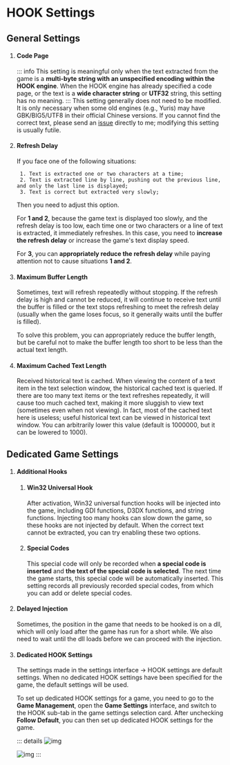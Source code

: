 # HOOK Settings

## General Settings

1. ####  Code Page

    ::: info
    This setting is meaningful only when the text extracted from the game is a **multi-byte string with an unspecified encoding within the HOOK engine**. When the HOOK engine has already specified a code page, or the text is a **wide character string** or **UTF32** string, this setting has no meaning.
    :::
    This setting generally does not need to be modified. It is only necessary when some old engines (e.g., Yuris) may have GBK/BIG5/UTF8 in their official Chinese versions. If you cannot find the correct text, please send an [issue](https://lunatranslator.org/Resource/game_support) directly to me; modifying this setting is usually futile.

1. ####  Refresh Delay

    If you face one of the following situations:

        1. Text is extracted one or two characters at a time;
        2. Text is extracted line by line, pushing out the previous line, and only the last line is displayed;
        3. Text is correct but extracted very slowly;

    Then you need to adjust this option.

    For **1 and 2**, because the game text is displayed too slowly, and the refresh delay is too low, each time one or two characters or a line of text is extracted, it immediately refreshes. In this case, you need to **increase the refresh delay** or increase the game's text display speed.

    For **3**, you can **appropriately reduce the refresh delay** while paying attention not to cause situations **1 and 2**.

1. ####  Maximum Buffer Length

    Sometimes, text will refresh repeatedly without stopping. If the refresh delay is high and cannot be reduced, it will continue to receive text until the buffer is filled or the text stops refreshing to meet the refresh delay (usually when the game loses focus, so it generally waits until the buffer is filled).

    To solve this problem, you can appropriately reduce the buffer length, but be careful not to make the buffer length too short to be less than the actual text length.

1. ####  Maximum Cached Text Length

    Received historical text is cached. When viewing the content of a text item in the text selection window, the historical cached text is queried. If there are too many text items or the text refreshes repeatedly, it will cause too much cached text, making it more sluggish to view text (sometimes even when not viewing). In fact, most of the cached text here is useless; useful historical text can be viewed in historical text window. You can arbitrarily lower this value (default is 1000000, but it can be lowered to 1000).

## Dedicated Game Settings

1. #### Additional Hooks
    1. #### Win32 Universal Hook
        After activation, Win32 universal function hooks will be injected into the game, including GDI functions, D3DX functions, and string functions.
        Injecting too many hooks can slow down the game, so these hooks are not injected by default.
        When the correct text cannot be extracted, you can try enabling these two options.
    1. #### Special Codes
        This special code will only be recorded when **a special code is inserted** and **the text of the special code is selected**. The next time the game starts, this special code will be automatically inserted. This setting records all previously recorded special codes, from which you can add or delete special codes.

1. #### Delayed Injection
    Sometimes, the position in the game that needs to be hooked is on a dll, which will only load after the game has run for a short while. We also need to wait until the dll loads before we can proceed with the injection.

1. #### Dedicated HOOK Settings
    The settings made in the settings interface -> HOOK settings are default settings. When no dedicated HOOK settings have been specified for the game, the default settings will be used.
    
    To set up dedicated HOOK settings for a game, you need to go to the **Game Management**, open the **Game Settings** interface, and switch to the HOOK sub-tab in the game settings selection card. After unchecking **Follow Default**, you can then set up dedicated HOOK settings for the game.

    ::: details
    ![img](https://image.lunatranslator.org/zh/gamesettings/1.jpg)

    ![img](https://image.lunatranslator.org/zh/gamesettings/2.png)
    :::